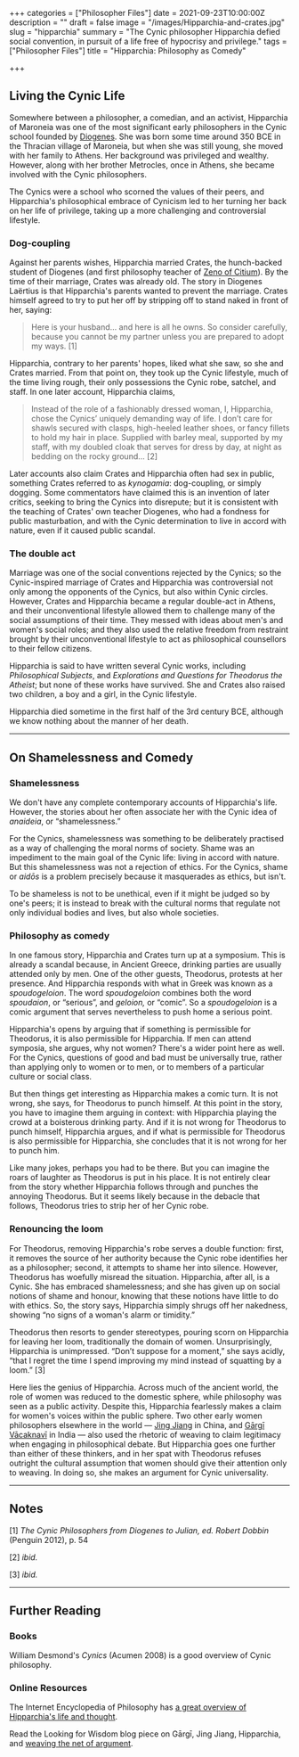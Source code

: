 +++
categories = ["Philosopher Files"]
date = 2021-09-23T10:00:00Z
description = ""
draft = false
image = "/images/Hipparchia-and-crates.jpg"
slug = "hipparchia"
summary = "The Cynic philosopher Hipparchia defied social convention, in pursuit of a life free of hypocrisy and privilege."
tags = ["Philosopher Files"]
title = "Hipparchia: Philosophy as Comedy"

+++


## **Living the Cynic Life**

Somewhere between a philosopher, a comedian, and an activist, Hipparchia of Maroneia was one of the most significant early philosophers in the Cynic school founded by [Diogenes](/diogenes). She was born some time around 350 BCE in the Thracian village of Maroneia, but when she was still young, she moved with her family to Athens. Her background was privileged and wealthy. However, along with her brother Metrocles, once in Athens, she became involved with the Cynic philosophers.

The Cynics were a school who scorned the values of their peers, and Hipparchia's philosophical embrace of Cynicism led to her turning her back on her life of privilege, taking up a more challenging and controversial lifestyle.

### Dog-coupling

Against her parents wishes, Hipparchia married Crates, the hunch-backed student of Diogenes (and first philosophy teacher of [Zeno of Citium](/zeno-of-citium/)). By the time of their marriage, Crates was already old. The story in Diogenes Laërtius is that Hipparchia's parents wanted to prevent the marriage. Crates himself agreed to try to put her off by stripping off to stand naked in front of her, saying:

> Here is your husband... and here is all he owns. So consider carefully, because you cannot be my partner unless you are prepared to adopt my ways. [1]

Hipparchia, contrary to her parents' hopes, liked what she saw, so she and Crates married. From that point on, they took up the Cynic lifestyle, much of the time living rough, their only possessions the Cynic robe, satchel, and staff. In one later account, Hipparchia claims,

> Instead of the role of a fashionably dressed woman, I, Hipparchia, chose the Cynics’ uniquely demanding way of life. I don’t care for shawls secured with clasps, high-heeled leather shoes, or fancy fillets to hold my hair in place. Supplied with barley meal, supported by my staff, with my doubled cloak that serves for dress by day, at night as bedding on the rocky ground... [2]

Later accounts also claim Crates and Hipparchia often had sex in public, something Crates referred to as _kynogamia_: dog-coupling, or simply dogging. Some commentators have claimed this is an invention of later critics, seeking to bring the Cynics into disrepute; but it is consistent with the teaching of Crates' own teacher Diogenes, who had a fondness for public masturbation, and with the Cynic determination to live in accord with nature, even if it caused public scandal.

### The double act

Marriage was one of the social conventions rejected by the Cynics; so the Cynic-inspired marriage of Crates and Hipparchia was controversial not only among the opponents of the Cynics, but also within Cynic circles. However, Crates and Hipparchia became a regular double-act in Athens, and their unconventional lifestyle allowed them to challenge many of the social assumptions of their time. They messed with ideas about men's and women's social roles; and they also used the relative freedom from restraint brought by their unconventional lifestyle to act as philosophical counsellors to their fellow citizens.

Hipparchia is said to have written  several Cynic works, including _Philosophical Subjects_, and _Explorations and Questions for Theodorus the Atheist_; but none of these works have survived. She and Crates also raised two children, a boy and a girl, in the Cynic lifestyle.

Hipparchia died sometime in the first half of the 3rd century BCE, although we know nothing about the manner of her death.

---

## **On Shamelessness and Comedy**

### **Shamelessness**

We don't have any complete contemporary accounts of Hipparchia's life. However, the stories about her often associate her with the Cynic idea of _anaideia_, or “shamelessness.”

For the Cynics, shamelessness was something to be deliberately practised as a way of challenging the moral norms of society. Shame was an impediment to the main goal of the Cynic life: living in accord with nature. But this shamelessness was not a rejection of ethics. For the Cynics, shame or _aidōs_ is a problem precisely because it masquerades as ethics, but isn't.

To be shameless is not to be unethical, even if it might be judged so by one's peers; it is instead to break with the cultural norms that regulate not only individual bodies and lives, but also whole societies.

### Philosophy as comedy

In one famous story, Hipparchia and Crates turn up at a symposium. This is already a scandal because, in Ancient Greece, drinking parties are usually attended only by men. One of the other guests, Theodorus, protests at her presence. And Hipparchia responds with what in Greek was known as a _spoudogeloion_. The word  _spoudogeloion_ combines both the word _spoudaion_, or “serious”, and _geloion,_ or “comic”. So a _spoudogeloion_ is a comic argument that serves nevertheless to push home a serious point.

Hipparchia's opens by arguing that if something is permissible for Theodorus, it is also permissible for Hipparchia. If men can attend symposia, she argues, why not women? There's a wider point here as well. For the Cynics, questions of good and bad must be universally true, rather than applying only to women or to men, or to members of a particular culture or social class.

But then things get interesting as Hipparchia makes a comic turn. It is not wrong, she says, for Theodorus to punch himself. At this point in the story, you have to imagine them arguing in context: with Hipparchia playing the crowd at a boisterous drinking party. And if it is not wrong for Theodorus to punch himself, Hipparchia argues,  and if what is permissible for Theodorus is also permissible for Hipparchia, she concludes that it is not wrong for her to punch him.

Like many jokes, perhaps you had to be there. But you can imagine the roars of laughter as Theodorus is put in his place. It is not entirely clear from the story whether Hipparchia follows through and punches the annoying Theodorus. But it seems likely because in the debacle that follows, Theodorus tries to strip her of her Cynic robe.

### Renouncing the loom

For Theodorus, removing Hipparchia's robe serves a double function: first, it removes the source of her authority because the Cynic robe identifies her as a philosopher; second, it attempts to shame her into silence. However, Theodorus has woefully misread the situation. Hipparchia, after all, is a Cynic. She has embraced shamelessness; and she has given up on social notions of shame and honour, knowing that these notions have little to do with ethics. So, the story says, Hipparchia simply shrugs off her nakedness, showing “no signs of a woman's alarm or timidity.”

Theodorus then resorts to gender stereotypes, pouring scorn on Hipparchia for leaving her loom, traditionally the domain of women. Unsurprisingly, Hipparchia is unimpressed. “Don’t suppose for a moment,” she says acidly, “that I regret the time I spend improving my mind instead of squatting by a loom.” [3]

Here lies the genius of Hipparchia. Across much of the ancient world, the role of women was reduced to the domestic sphere, while philosophy was seen as a public activity. Despite this, Hipparchia fearlessly makes a claim for women's voices within the public sphere. Two other early women philosophers elsewhere in the world — [Jing Jiang](/jing-jiang) in China, and [Gārgī Vācaknavī](/gargi) in India — also used the rhetoric of weaving to claim legitimacy when engaging in philosophical debate. But Hipparchia goes one further than either of these thinkers, and in her spat with Theodorus refuses outright the cultural assumption that women should give their attention only to weaving. In doing so, she makes an argument for Cynic universality.

---

## Notes

[1] _The Cynic Philosophers from Diogenes to Julian, ed. Robert Dobbin_ (Penguin 2012), p. 54

[2] _ibid._

[3] _ibid._

---

## **Further Reading**

### **Books**

William Desmond's _Cynics_ (Acumen 2008) is a good overview of Cynic philosophy.

### **Online Resources**

The Internet Encyclopedia of Philosophy has [a great overview of Hipparchia's life and thought](https://iep.utm.edu/hipparch/).

Read the Looking for Wisdom blog piece on Gārgī, Jing Jiang, Hipparchia, and [weaving the net of argument](/weaving-the-net/).







